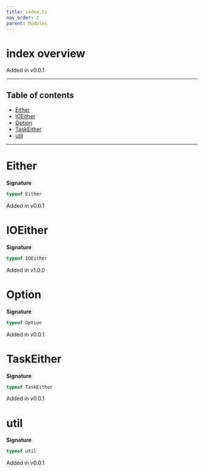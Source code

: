 ```yaml
---
title: index.ts
nav_order: 2
parent: Modules
---
```


# index overview

Added in v0.0.1

---

<h2 class="text-delta">Table of contents</h2>

- [Either](#either)
- [IOEither](#ioeither)
- [Option](#option)
- [TaskEither](#taskeither)
- [util](#util)

---

# Either

**Signature**

```ts
typeof Either
```

Added in v0.0.1

# IOEither

**Signature**

```ts
typeof IOEither
```

Added in v1.0.0

# Option

**Signature**

```ts
typeof Option
```

Added in v0.0.1

# TaskEither

**Signature**

```ts
typeof TaskEither
```

Added in v0.0.1

# util

**Signature**

```ts
typeof util
```

Added in v0.0.1
